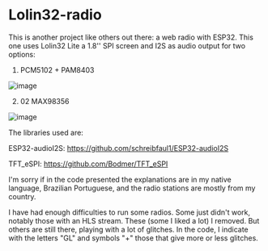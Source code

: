# Lolin32-radio
This is another project like others out there: a web radio with ESP32.
This one uses Lolin32 Lite a 1.8'' SPI screen and I2S as audio output for two options:
1) PCM5102 + PAM8403

![image](https://user-images.githubusercontent.com/34423009/176981125-c3595077-6971-41bd-9329-ddba71c24424.png)

2) 02 MAX98356

![image](https://user-images.githubusercontent.com/34423009/176981142-baa64990-6087-4eee-bf87-1f89c40a2a42.png)

The libraries used are:

ESP32-audioI2S: https://github.com/schreibfaul1/ESP32-audioI2S

TFT_eSPI: https://github.com/Bodmer/TFT_eSPI

I'm sorry if in the code presented the explanations are in my native language, Brazilian Portuguese, and the radio stations are mostly from my country.

I have had enough difficulties to run some radios. Some just didn't work, notably those with an HLS stream. These (some I liked a lot) I removed. But others are still there, playing with a lot of glitches. In the code, I indicate with the letters "GL" and symbols "+" those that give more or less glitches.
